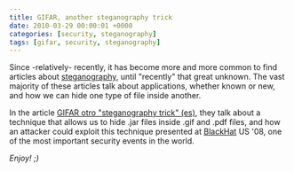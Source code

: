 ```yaml
---
title: GIFAR, another steganography trick
date: 2010-03-29 00:00:01 +0000
categories: [security, steganography]
tags: [gifar, security, steganography]
---
```

Since -relatively- recently, it has become more and more common to find articles about [steganography](https://en.wikipedia.org/wiki/Steganography), until "recently" that great unknown. The vast majority of these articles talk about applications, whether known or new, and how we can hide one type of file inside another.

In the article [GIFAR otro "steganography trick" (es)](https://oldblog.pentester.es/2010/03/gifar-otro-steganograpy-trick.html), they talk about a technique that allows us to hide .jar files inside .gif and .pdf files, and how an attacker could exploit this technique presented at [BlackHat](https://www.blackhat.com/) US '08, one of the most important security events in the world. 

_Enjoy! ;)_

